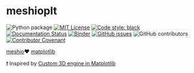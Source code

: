 # meshioplt
![Python package](https://github.com/tkoyama010/meshioplt/workflows/Python%20package/badge.svg)
[![MIT License](http://img.shields.io/badge/license-MIT-blue.svg?style=flat)](LICENSE)
[![Code style: black](https://img.shields.io/badge/code%20style-black-000000.svg?style=flat-square)](https://github.com/psf/black)
[![Documentation Status](https://readthedocs.org/projects/meshioplt/badge/?version=latest)](https://meshioplt.readthedocs.io/en/latest/contents.html?badge=latest)
[![Binder](https://mybinder.org/badge_logo.svg)](https://mybinder.org/v2/gh/tkoyama010/meshioplt/master)
[![GitHub issues](https://img.shields.io/github/issues/tkoyama010/meshioplt.svg?style=flat-square)](https://img.shields.io/github/issues/tkoyama010/meshioplt?style=flat-square)
![GitHub contributors](https://img.shields.io/github/contributors/tkoyama010/meshioplt?style=flat-square)
[![Contributor Covenant](https://img.shields.io/badge/Contributor%20Covenant-v2.0%20adopted-ff69b4.svg)](CODE_OF_CONDUCT.md)

[meshio](https://github.com/nschloe/meshio):heart: [matplotlib](https://github.com/matplotlib/matplotlib)

:exclamation: Inspired by [Custom 3D engine in Matplotlib](https://matplotlib.org/matplotblog/posts/custom-3d-engine/)
